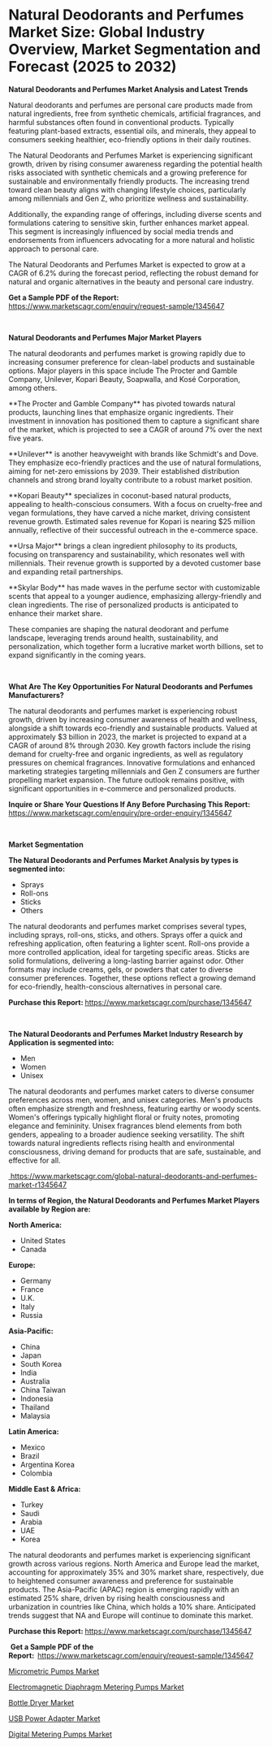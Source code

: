 <p><h1>Natural Deodorants and Perfumes Market Size: Global Industry Overview, Market Segmentation and Forecast (2025 to 2032)</h1></p><p><strong>Natural Deodorants and Perfumes Market Analysis and Latest Trends</strong></p>
<p><p>Natural deodorants and perfumes are personal care products made from natural ingredients, free from synthetic chemicals, artificial fragrances, and harmful substances often found in conventional products. Typically featuring plant-based extracts, essential oils, and minerals, they appeal to consumers seeking healthier, eco-friendly options in their daily routines. </p><p>The Natural Deodorants and Perfumes Market is experiencing significant growth, driven by rising consumer awareness regarding the potential health risks associated with synthetic chemicals and a growing preference for sustainable and environmentally friendly products. The increasing trend toward clean beauty aligns with changing lifestyle choices, particularly among millennials and Gen Z, who prioritize wellness and sustainability. </p><p>Additionally, the expanding range of offerings, including diverse scents and formulations catering to sensitive skin, further enhances market appeal. This segment is increasingly influenced by social media trends and endorsements from influencers advocating for a more natural and holistic approach to personal care. </p><p>The Natural Deodorants and Perfumes Market is expected to grow at a CAGR of 6.2% during the forecast period, reflecting the robust demand for natural and organic alternatives in the beauty and personal care industry.</p></p>
<p><strong>Get a Sample PDF of the Report:&nbsp;</strong> <a href="https://www.marketscagr.com/enquiry/request-sample/1345647?utm_campaign=2517&utm_medium=2&utm_source=Github&utm_content=ia&utm_term=04042025&utm_id=natural-deodorants-and-perfumes">https://www.marketscagr.com/enquiry/request-sample/1345647</a></p>
<p>&nbsp;</p>
<p><strong>Natural Deodorants and Perfumes Major Market Players</strong></p>
<p><p>The natural deodorants and perfumes market is growing rapidly due to increasing consumer preference for clean-label products and sustainable options. Major players in this space include The Procter and Gamble Company, Unilever, Kopari Beauty, Soapwalla, and Kosé Corporation, among others.</p><p>**The Procter and Gamble Company** has pivoted towards natural products, launching lines that emphasize organic ingredients. Their investment in innovation has positioned them to capture a significant share of the market, which is projected to see a CAGR of around 7% over the next five years.</p><p>**Unilever** is another heavyweight with brands like Schmidt's and Dove. They emphasize eco-friendly practices and the use of natural formulations, aiming for net-zero emissions by 2039. Their established distribution channels and strong brand loyalty contribute to a robust market position.</p><p>**Kopari Beauty** specializes in coconut-based natural products, appealing to health-conscious consumers. With a focus on cruelty-free and vegan formulations, they have carved a niche market, driving consistent revenue growth. Estimated sales revenue for Kopari is nearing $25 million annually, reflective of their successful outreach in the e-commerce space.</p><p>**Ursa Major** brings a clean ingredient philosophy to its products, focusing on transparency and sustainability, which resonates well with millennials. Their revenue growth is supported by a devoted customer base and expanding retail partnerships.</p><p>**Skylar Body** has made waves in the perfume sector with customizable scents that appeal to a younger audience, emphasizing allergy-friendly and clean ingredients. The rise of personalized products is anticipated to enhance their market share.</p><p>These companies are shaping the natural deodorant and perfume landscape, leveraging trends around health, sustainability, and personalization, which together form a lucrative market worth billions, set to expand significantly in the coming years.</p></p>
<p>&nbsp;</p>
<p><strong>What Are The Key Opportunities For Natural Deodorants and Perfumes Manufacturers?</strong></p>
<p><p>The natural deodorants and perfumes market is experiencing robust growth, driven by increasing consumer awareness of health and wellness, alongside a shift towards eco-friendly and sustainable products. Valued at approximately $3 billion in 2023, the market is projected to expand at a CAGR of around 8% through 2030. Key growth factors include the rising demand for cruelty-free and organic ingredients, as well as regulatory pressures on chemical fragrances. Innovative formulations and enhanced marketing strategies targeting millennials and Gen Z consumers are further propelling market expansion. The future outlook remains positive, with significant opportunities in e-commerce and personalized products.</p></p>
<p><strong>Inquire or Share Your Questions If Any Before Purchasing This Report:</strong> <a href="https://www.marketscagr.com/enquiry/pre-order-enquiry/1345647?utm_campaign=2517&utm_medium=2&utm_source=Github&utm_content=ia&utm_term=04042025&utm_id=natural-deodorants-and-perfumes">https://www.marketscagr.com/enquiry/pre-order-enquiry/1345647</a></p>
<p>&nbsp;</p>
<p><strong>Market Segmentation</strong></p>
<p><strong>The Natural Deodorants and Perfumes Market Analysis by types is segmented into:</strong></p>
<p><ul><li>Sprays</li><li>Roll-ons</li><li>Sticks</li><li>Others</li></ul></p>
<p><p>The natural deodorants and perfumes market comprises several types, including sprays, roll-ons, sticks, and others. Sprays offer a quick and refreshing application, often featuring a lighter scent. Roll-ons provide a more controlled application, ideal for targeting specific areas. Sticks are solid formulations, delivering a long-lasting barrier against odor. Other formats may include creams, gels, or powders that cater to diverse consumer preferences. Together, these options reflect a growing demand for eco-friendly, health-conscious alternatives in personal care.</p></p>
<p><strong>Purchase this Report:&nbsp;</strong><a href="https://www.marketscagr.com/purchase/1345647?utm_campaign=2517&utm_medium=2&utm_source=Github&utm_content=ia&utm_term=04042025&utm_id=natural-deodorants-and-perfumes">https://www.marketscagr.com/purchase/1345647</a></p>
<p>&nbsp;</p>
<p><strong>The Natural Deodorants and Perfumes Market Industry Research by Application is segmented into:</strong></p>
<p><ul><li>Men</li><li>Women</li><li>Unisex</li></ul></p>
<p><p>The natural deodorants and perfumes market caters to diverse consumer preferences across men, women, and unisex categories. Men's products often emphasize strength and freshness, featuring earthy or woody scents. Women's offerings typically highlight floral or fruity notes, promoting elegance and femininity. Unisex fragrances blend elements from both genders, appealing to a broader audience seeking versatility. The shift towards natural ingredients reflects rising health and environmental consciousness, driving demand for products that are safe, sustainable, and effective for all.</p></p>
<p><a href="https://www.marketscagr.com/global-natural-deodorants-and-perfumes-market-r1345647?utm_campaign=2517&utm_medium=2&utm_source=Github&utm_content=ia&utm_term=04042025&utm_id=natural-deodorants-and-perfumes">&nbsp;https://www.marketscagr.com/global-natural-deodorants-and-perfumes-market-r1345647</a></p>
<p><strong>In terms of Region, the Natural Deodorants and Perfumes Market Players available by Region are:</strong></p>
<p>
    <p> <strong> North America: </strong>
        <ul>
            <li>United States</li>
            <li>Canada</li>
        </ul>
        </p> 
    <p> <strong> Europe: </strong>
        <ul>
            <li>Germany</li>
            <li>France</li>
            <li>U.K.</li>
            <li>Italy</li>
            <li>Russia</li>
        </ul>
        </p> 
    <p> <strong> Asia-Pacific: </strong>
        <ul>
            <li>China</li>
            <li>Japan</li>
            <li>South Korea</li>
            <li>India</li>
            <li>Australia</li>
            <li>China Taiwan</li>
            <li>Indonesia</li>
            <li>Thailand</li>
            <li>Malaysia</li>
        </ul>
        </p> 
    <p> <strong> Latin America: </strong>
        <ul>
            <li>Mexico</li>
            <li>Brazil</li>
            <li>Argentina Korea</li>
            <li>Colombia</li>
        </ul>
        </p> 
    <p> <strong> Middle East & Africa: </strong>
        <ul>
            <li>Turkey</li>
            <li>Saudi</li>
            <li>Arabia</li>
            <li>UAE</li>
            <li>Korea</li>
        </ul>
    </p>
    </p>
<p><p>The natural deodorants and perfumes market is experiencing significant growth across various regions. North America and Europe lead the market, accounting for approximately 35% and 30% market share, respectively, due to heightened consumer awareness and preference for sustainable products. The Asia-Pacific (APAC) region is emerging rapidly with an estimated 25% share, driven by rising health consciousness and urbanization in countries like China, which holds a 10% share. Anticipated trends suggest that NA and Europe will continue to dominate this market.</p></p>
<p><strong>Purchase this Report: </strong><a href="https://www.marketscagr.com/purchase/1345647?utm_campaign=2517&utm_medium=2&utm_source=Github&utm_content=ia&utm_term=04042025&utm_id=natural-deodorants-and-perfumes">https://www.marketscagr.com/purchase/1345647</a></p>
<p>&nbsp;<strong>Get a Sample PDF of the Report:&nbsp;&nbsp;</strong><a href="https://www.marketscagr.com/enquiry/request-sample/1345647?utm_campaign=2517&utm_medium=2&utm_source=Github&utm_content=ia&utm_term=04042025&utm_id=natural-deodorants-and-perfumes">https://www.marketscagr.com/enquiry/request-sample/1345647</a></p>
<p><strong></strong></p>
<p><p><a href="https://www.linkedin.com/pulse/emerging-micrometric-pumps-market-opportunities-analysis-lk2zf?utm_campaign=2517&utm_medium=2&utm_source=Github&utm_content=ia&utm_term=04042025&utm_id=natural-deodorants-and-perfumes">Micrometric Pumps Market</a></p><p><a href="https://www.linkedin.com/pulse/global-electromagnetic-diaphragm-metering-pumps-market-uaief?utm_campaign=2517&utm_medium=2&utm_source=Github&utm_content=ia&utm_term=04042025&utm_id=natural-deodorants-and-perfumes">Electromagnetic Diaphragm Metering Pumps Market</a></p><p><a href="https://github.com/ChiragRP21/Market-Research-Report-List-7/blob/main/bottle-dryer-market.md?utm_campaign=2517&utm_medium=2&utm_source=Github&utm_content=ia&utm_term=04042025&utm_id=natural-deodorants-and-perfumes">Bottle Dryer Market</a></p><p><a href="https://github.com/JakirUddin511/Market-Research-Report-List-2/blob/main/usb-power-adapter-market.md?utm_campaign=2517&utm_medium=2&utm_source=Github&utm_content=ia&utm_term=04042025&utm_id=natural-deodorants-and-perfumes">USB Power Adapter Market</a></p><p><a href="https://www.linkedin.com/pulse/digital-metering-pumps-market-research-report-business-9xykf?utm_campaign=2517&utm_medium=2&utm_source=Github&utm_content=ia&utm_term=04042025&utm_id=natural-deodorants-and-perfumes">Digital Metering Pumps Market</a></p></p>